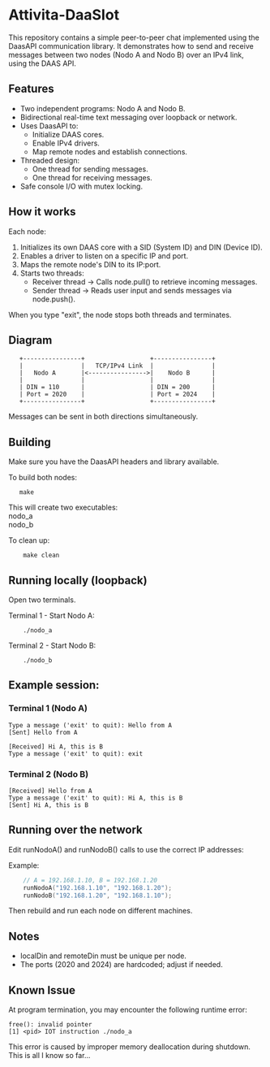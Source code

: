 # Attivita-DaaSIot

This repository contains a simple peer-to-peer chat implemented using the DaasAPI communication library. It demonstrates how to send and receive messages between two nodes (Nodo A and Nodo B) over an IPv4 link, using the DAAS API.

Features
--------
- Two independent programs: Nodo A and Nodo B.
- Bidirectional real-time text messaging over loopback or network.
- Uses DaasAPI to:
  - Initialize DAAS cores.
  - Enable IPv4 drivers.
  - Map remote nodes and establish connections.
- Threaded design:
  - One thread for sending messages.
  - One thread for receiving messages.
- Safe console I/O with mutex locking.

How it works
------------
Each node:
1. Initializes its own DAAS core with a SID (System ID) and DIN (Device ID).
2. Enables a driver to listen on a specific IP and port.
3. Maps the remote node's DIN to its IP:port.
4. Starts two threads:
   - Receiver thread -> Calls node.pull() to retrieve incoming messages.
   - Sender thread   -> Reads user input and sends messages via node.push().

When you type "exit", the node stops both threads and terminates.

Diagram
-------------
       +----------------+                  +----------------+
       |                |   TCP/IPv4 Link  |                |
       |   Nodo A       |<---------------->|    Nodo B      |
       |                |                  |                |
       | DIN = 110      |                  | DIN = 200      |
       | Port = 2020    |                  | Port = 2024    |
       +----------------+                  +----------------+

Messages can be sent in both directions simultaneously.

Building
--------
Make sure you have the DaasAPI headers and library available.

To build both nodes:
```shell 
   make 
```

This will create two executables:\
    nodo_a\
    nodo_b

To clean up:
```shell
    make clean
```

Running locally (loopback)
--------------------------
Open two terminals.

Terminal 1 - Start Nodo A:
```shell
    ./nodo_a
```

Terminal 2 - Start Nodo B:
```shell
    ./nodo_b
```

Example session:
----------------
### Terminal 1 (Nodo A)
```shell
Type a message ('exit' to quit): Hello from A
[Sent] Hello from A
```
```shell
[Received] Hi A, this is B
Type a message ('exit' to quit): exit
```
### Terminal 2 (Nodo B)
```shell
[Received] Hello from A
Type a message ('exit' to quit): Hi A, this is B
[Sent] Hi A, this is B
```

Running over the network
------------------------
Edit runNodoA() and runNodoB() calls to use the correct IP addresses:

Example:
```cpp
    // A = 192.168.1.10, B = 192.168.1.20
    runNodoA("192.168.1.10", "192.168.1.20");
    runNodoB("192.168.1.20", "192.168.1.10");
```

Then rebuild and run each node on different machines.

Notes
-----
- localDin and remoteDin must be unique per node.
- The ports (2020 and 2024) are hardcoded; adjust if needed.

Known Issue
---
At program termination, you may encounter the following runtime error:
```shell
free(): invalid pointer
[1] <pid> IOT instruction ./nodo_a
```
This error is caused by improper memory deallocation during shutdown. This is all I know so far...
